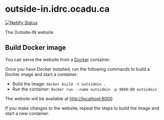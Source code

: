 # outside-in.idrc.ocadu.ca

[![Netlify Status](https://api.netlify.com/api/v1/badges/0ed22294-fa82-4aeb-a991-261f640f444d/deploy-status)](https://app.netlify.com/sites/idrc-outside-in/deploys)

The Outside-IN website


## Build Docker image

You can serve the website from a [Docker](https://docs.docker.com/get-docker) container.

Once you have Docker installed, run the following commands to build a Docker image and start a container:

* Build the image: `docker build -t outsidein .`
* Run the container: `docker run --name outsidein -p 8000:80 outsidein`

The website will be available at [http://localhost:8000](http://localhost:8000)

If you make changes to the website, repeat the steps to build the image and start a new container.
